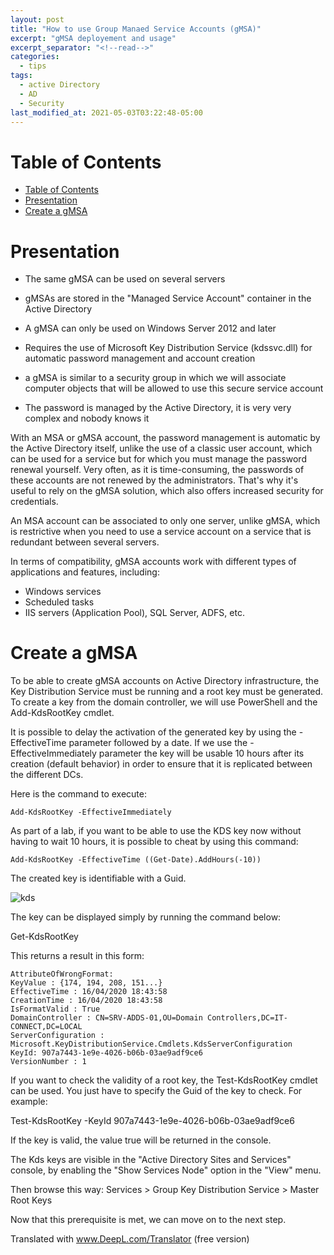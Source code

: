 ```yaml
---
layout: post
title: "How to use Group Manaed Service Accounts (gMSA)"
excerpt: "gMSA deployement and usage"
excerpt_separator: "<!--read-->"
categories:
  - tips
tags:
  - active Directory
  - AD
  - Security
last_modified_at: 2021-05-03T03:22:48-05:00
---
```


Table of Contents
=================

- [Table of Contents](#table-of-contents)
- [Presentation](#presentation)
- [Create a gMSA](#create-a-gmsa)


# Presentation


- The same gMSA can be used on several servers

- gMSAs are stored in the "Managed Service Account" container in the Active Directory

- A gMSA can only be used on Windows Server 2012 and later

- Requires the use of Microsoft Key Distribution Service (kdssvc.dll) for automatic password management and account creation

- a gMSA is similar to a security group in which we will associate computer objects that will be allowed to use this secure service account

- The password is managed by the Active Directory, it is very very complex and nobody knows it

With an MSA or gMSA account, the password management is automatic by the Active Directory itself, unlike the use of a classic user account, which can be used for a service but for which you must manage the password renewal yourself. Very often, as it is time-consuming, the passwords of these accounts are not renewed by the administrators. That's why it's useful to rely on the gMSA solution, which also offers increased security for credentials.

An MSA account can be associated to only one server, unlike gMSA, which is restrictive when you need to use a service account on a service that is redundant between several servers.

In terms of compatibility, gMSA accounts work with different types of applications and features, including:

- Windows services
- Scheduled tasks
- IIS servers (Application Pool), SQL Server, ADFS, etc.

# Create a gMSA

To be able to create gMSA accounts on Active Directory infrastructure, the Key Distribution Service must be running and a root key must be generated. To create a key from the domain controller, we will use PowerShell and the Add-KdsRootKey cmdlet.

It is possible to delay the activation of the generated key by using the -EffectiveTime parameter followed by a date. If we use the -EffectiveImmediately parameter the key will be usable 10 hours after its creation (default behavior) in order to ensure that it is replicated between the different DCs.

Here is the command to execute:
```
Add-KdsRootKey -EffectiveImmediately
```
As part of a lab, if you want to be able to use the KDS key now without having to wait 10 hours, it is possible to cheat by using this command:
```
Add-KdsRootKey -EffectiveTime ((Get-Date).AddHours(-10))
```
The created key is identifiable with a Guid.

![kds](https://blog.lbrs.io/images/gmsa1.png)

The key can be displayed simply by running the command below:

Get-KdsRootKey

This returns a result in this form:
```
AttributeOfWrongFormat:
KeyValue : {174, 194, 208, 151...}
EffectiveTime : 16/04/2020 18:43:58
CreationTime : 16/04/2020 18:43:58
IsFormatValid : True
DomainController : CN=SRV-ADDS-01,OU=Domain Controllers,DC=IT-CONNECT,DC=LOCAL
ServerConfiguration : Microsoft.KeyDistributionService.Cmdlets.KdsServerConfiguration
KeyId: 907a7443-1e9e-4026-b06b-03ae9adf9ce6
VersionNumber : 1
```
If you want to check the validity of a root key, the Test-KdsRootKey cmdlet can be used. You just have to specify the Guid of the key to check. For example:

Test-KdsRootKey -KeyId 907a7443-1e9e-4026-b06b-03ae9adf9ce6

If the key is valid, the value true will be returned in the console.

The Kds keys are visible in the "Active Directory Sites and Services" console, by enabling the "Show Services Node" option in the "View" menu.

Then browse this way: Services > Group Key Distribution Service > Master Root Keys

Now that this prerequisite is met, we can move on to the next step.

Translated with www.DeepL.com/Translator (free version)